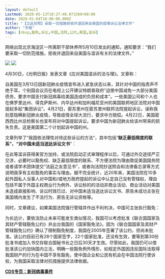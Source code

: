 ```yaml
---
layout: default
Lastmod: 2020-05-13T10:27:48.071589+00:00
date: 2020-01-04T16:00:00.000Z
title: "【立此存照】采取一切措施拒收并退回来自美国的疫情诉讼法律文件"
author: "东格"
tags: [nbsp,豁免,诉讼,中国,法院,公约,美国,滥诉]
---
```


网络出现北京海淀区一所离职干部休养所5月10日发出的通知，通知要求：“我们要采取一切防范措施，拒收并退回来自美国与滥诉有关的法律文件。”

![](https://images.weserv.nl/?url=https%3A//chinadigitaltimes.net/chinese/files/2020/05/EXz71mLX0AMzPVw-150x150.jpg) ![](https://images.weserv.nl/?url=https%3A//chinadigitaltimes.net/chinese/files/2020/05/EXz71mXWAAAW2gD-150x150.jpg)

4月30日，《光明日报》发表文章《应对美国滥诉的法与理》。文章称：

自美国在3月13日因新冠肺炎疫情宣布进入紧急状态以来，其针对中国的指责声不绝于耳，个别国会议员在电视上公开建议特朗普政府“迫使中国减免一大部分美国债务，要求中国支付新冠病毒给美国造成的负担和成本”。一些美国公司和个人也在佛罗里达州、得克萨斯州、内华达州和加利福尼亚州的美国联邦地区法院对中国提起多起“集团诉讼”。4月21日，密苏里州在密苏里州联邦法院提起诉讼，诬称我刻意隐瞒新冠肺炎疫情，导致疫情全球大流行，要求中方赔偿。4月22日，美国密西西比州总检察长也宣布将对中国提起诉讼，要求中国为新冠肺炎给该州带来的损失负责。这是美国第二个计划起诉中国的州。

文章列举了“我国依法理性对待这些诉讼的方法“，其中包括“**缺乏最低限度的联系”、“对中国未适当送达诉讼文书**”：

在此等滥诉获得美官方加持，或法院启动正式审理程序以后，可通过外交途径严正交涉，必要时以豁免权、缺乏最低限度的联系、不方便法院为理由敦促美国国务院或者请学术团体提交“法庭之友意见书”，或者向法院抄送照会和法律备忘录等方式说明我享有主权豁免的事实与理由。据不完全统计，近20年来，美国法院在10多起外国私人当事人对中国和/或地方政府提起的诉讼中认定自己没有管辖权，理由包括不属于外国主权商业行为例外、诉讼标的的活动非商业活动、商业活动对美国未造成直接影响、诉讼时效已过、对中国未适当送达诉讼文书、原告未成功主张在美国境内发生了不法行为、原告无诉讼资格等。

同时，文章建议，如果美国法院强行管辖并作出不利判决，中国可主张执行豁免：

为长远计，要依法防止未来可能发生类似情况，我国可以考虑批准《联合国国家及其财产管辖豁免公约》并出台我国的《国家豁免法》。因为《联合国国家及其财产管辖豁免公约》确认了限制豁免制度，我国在2005年签署了该公约，但尚未批准。该公约目前已有28个国家签字，22个国家批准，还没有生效，要等到第30份批准书或加入书交存联合国秘书长之日后30天才生效。尽管如此，我国仍可以借批准该公约加快国内立法，明确一些豁免例外情形，如规定外国因违反国际法取得我国财产的行为在中国不享有豁免，使中国企业和公民有机会在中国法院行使诉权，为我国采取法律对抗措施提供法律依据。

[**CDS专页：新冠病毒事件**](https://chinadigitaltimes.net/space/CDS%E4%B8%93%E9%A1%B5%EF%BC%9A%E6%96%B0%E5%86%A0%E7%97%85%E6%AF%92%E4%BA%8B%E4%BB%B6)

